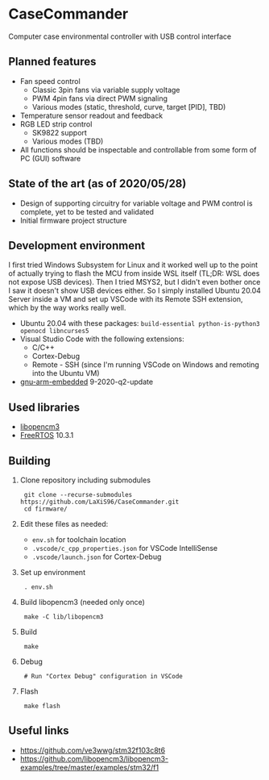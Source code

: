 # CaseCommander
Computer case environmental controller with USB control interface

## Planned features
- Fan speed control
    - Classic 3pin fans via variable supply voltage
    - PWM 4pin fans via direct PWM signaling
    - Various modes (static, threshold, curve, target [PID], TBD)
- Temperature sensor readout and feedback
- RGB LED strip control
    - SK9822 support
    - Various modes (TBD)
- All functions should be inspectable and controllable from some form of PC (GUI) software

## State of the art (as of 2020/05/28)
- Design of supporting circuitry for variable voltage and PWM control is complete, yet to be tested and validated
- Initial firmware project structure

## Development environment
I first tried Windows Subsystem for Linux and it worked well up to the point of actually trying to flash the MCU from inside WSL itself (TL;DR: WSL does not expose USB devices).
Then I tried MSYS2, but I didn't even bother once I saw it doesn't show USB devices either.
So I simply installed Ubuntu 20.04 Server inside a VM and set up VSCode with its Remote SSH extension, which by the way works really well.

- Ubuntu 20.04 with these packages: `build-essential python-is-python3 openocd libncurses5`
- Visual Studio Code with the following extensions:
    - C/C++
    - Cortex-Debug
    - Remote - SSH (since I'm running VSCode on Windows and remoting into the Ubuntu VM)
- [gnu-arm-embedded](https://developer.arm.com/tools-and-software/open-source-software/developer-tools/gnu-toolchain/gnu-rm) 9-2020-q2-update

## Used libraries
- [libopencm3](https://github.com/libopencm3/libopencm3)
- [FreeRTOS](https://www.freertos.org/) 10.3.1

## Building
1. Clone repository including submodules

        git clone --recurse-submodules https://github.com/LaXiS96/CaseCommander.git
        cd firmware/

2. Edit these files as needed:
    - `env.sh` for toolchain location
    - `.vscode/c_cpp_properties.json` for VSCode IntelliSense
    - `.vscode/launch.json` for Cortex-Debug

3. Set up environment

        . env.sh

4. Build libopencm3 (needed only once)

        make -C lib/libopencm3

5. Build

        make

6. Debug

        # Run "Cortex Debug" configuration in VSCode

7. Flash

        make flash

## Useful links
- https://github.com/ve3wwg/stm32f103c8t6
- https://github.com/libopencm3/libopencm3-examples/tree/master/examples/stm32/f1
